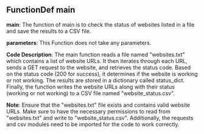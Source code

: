 ## FunctionDef main
**main**: The function of main is to check the status of websites listed in a file and save the results to a CSV file.

**parameters**: This Function does not take any parameters.

**Code Description**: The main function reads a file named "websites.txt" which contains a list of website URLs. It then iterates through each URL, sends a GET request to the website, and retrieves the status code. Based on the status code (200 for success), it determines if the website is working or not working. The results are stored in a dictionary called status_dict. Finally, the function writes the website URLs along with their status (working or not working) to a CSV file named "website_status.csv".

**Note**: Ensure that the "websites.txt" file exists and contains valid website URLs. Make sure to have the necessary permissions to read from "websites.txt" and write to "website_status.csv". Additionally, the requests and csv modules need to be imported for the code to work correctly.

